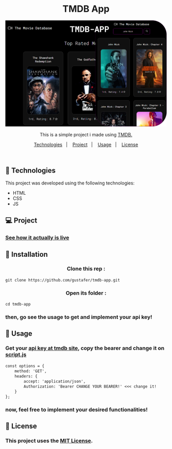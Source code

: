 <h1 align="center"> TMDB App </h1>

<p align="center">
  <img alt="" src="https://github.com/gustafer/tmdb-app/blob/main/src/assets/banner-readme.png?raw=true">
</p>

<p align="center"> This is a simple project i made using <a href="https://developer.themoviedb.org/docs/getting-started" target="_blank" >TMDB.</a>  <br/>
</p>

<p align="center">
  <a href="#-technologies">Technologies</a>&nbsp;&nbsp;&nbsp;|&nbsp;&nbsp;&nbsp;
  <a href="#-project">Project</a>&nbsp;&nbsp;&nbsp;|&nbsp;&nbsp;&nbsp;
  <a href="#-usage">Usage</a>&nbsp;&nbsp;&nbsp;|&nbsp;&nbsp;&nbsp;
  <a href="#-license">License</a>
</p>

<br>

## 🚀 Technologies

This project was developed using the following technologies:

- HTML
- CSS
- JS

## 💻 Project

### [See how it actually is live](https://ustav-tmdb.vercel.app/)

## 💾 Installation

<h3 align="center"> Clone this rep :</h3>

```
git clone https://github.com/gustafer/tmdb-app.git
```
<h3 align="center">  Open its folder :</h3>

```
cd tmdb-app
```
### then, go see the usage to get and implement your api key!

## 🔖 Usage

### Get your [api key at tmdb site](https://developer.themoviedb.org/docs/getting-started), copy the bearer and change it on [script.js](./src/script.js)
```
const options = {
    method: 'GET',
    headers: {
        accept: 'application/json',
        Authorization: 'Bearer CHANGE YOUR BEARER!' <<< change it!
    }
};
```
### now, feel free to implement your desired functionalities!
## 📖 License
### This project uses the [MIT License](https://github.com/gustafer/tmdb-app/blob/main/LICENSE.txt).
